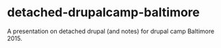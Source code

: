 # detached-drupalcamp-baltimore
A presentation on detached drupal (and notes) for drupal camp Baltimore 2015.
